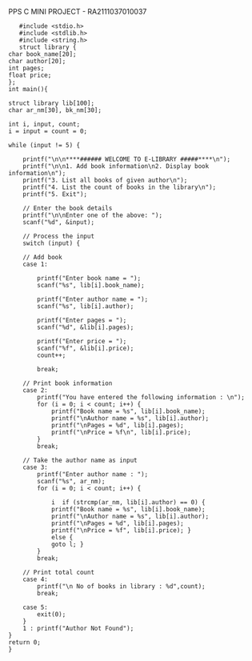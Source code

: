 PPS C MINI PROJECT - RA2111037010037


       #include <stdio.h>
       #include <stdlib.h>
       #include <string.h>
       struct library {
    char book_name[20];
    char author[20];
    int pages;
    float price;
    };
    int main(){
    
    struct library lib[100];
    char ar_nm[30], bk_nm[30];

    int i, input, count;
    i = input = count = 0;
  
    while (input != 5) {
  
        printf("\n\n****###### WELCOME TO E-LIBRARY #####****\n");
        printf("\n\n1. Add book information\n2. Display book information\n");
        printf("3. List all books of given author\n");
        printf("4. List the count of books in the library\n");
        printf("5. Exit");
  
        // Enter the book details
        printf("\n\nEnter one of the above: ");
        scanf("%d", &input);
  
        // Process the input
        switch (input) {
  
        // Add book
        case 1:
  
            printf("Enter book name = ");
            scanf("%s", lib[i].book_name);
  
            printf("Enter author name = ");
            scanf("%s", lib[i].author);
  
            printf("Enter pages = ");
            scanf("%d", &lib[i].pages);
  
            printf("Enter price = ");
            scanf("%f", &lib[i].price);
            count++;
  
            break;
  
        // Print book information
        case 2:
            printf("You have entered the following information : \n");
            for (i = 0; i < count; i++) {
                printf("Book name = %s", lib[i].book_name);
                printf("\nAuthor name = %s", lib[i].author);
                printf("\nPages = %d", lib[i].pages);
                printf("\nPrice = %f\n", lib[i].price);
            }
            break;
  
        // Take the author name as input
        case 3:
            printf("Enter author name : ");
            scanf("%s", ar_nm);
            for (i = 0; i < count; i++) {
  
                i  if (strcmp(ar_nm, lib[i].author) == 0) {
                printf("Book name = %s", lib[i].book_name);
                printf("\nAuthor name = %s", lib[i].author);
                printf("\nPages = %d", lib[i].pages);
                printf("\nPrice = %f", lib[i].price); }
                else {
                goto l; }
            }
            break;
  
        // Print total count
        case 4:
            printf("\n No of books in library : %d",count);
            break;
            
        case 5:
            exit(0);
        }
        1 : printf("Author Not Found");
    }
    return 0;
    }

                
